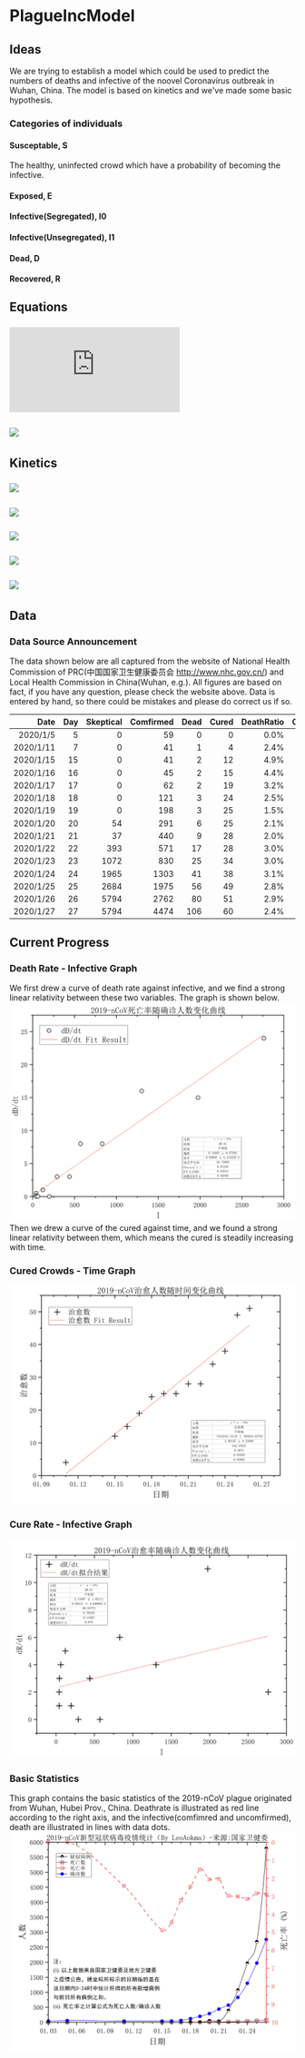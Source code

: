 # PlagueIncModel
## Ideas
We are trying to establish a model which could be used to predict the numbers of deaths and infective of the noovel Coronavirus outbreak in Wuhan, China. The model is based on kinetics and we've made some basic hypothesis.
### Categories of individuals
#### Susceptable, S
The healthy, uninfected crowd which have a probability of becoming the infective.
#### Exposed, E
#### Infective(Segregated), I0
#### Infective(Unsegregated), I1
#### Dead, D
#### Recovered, R
## Equations

### ![](http://latex.codecogs.com/gif.latex?I_1=k_NI)
### ![](http://latex.codecogs.com/gif.latex?I_{eff}=I_1+E)

## Kinetics

### ![](http://latex.codecogs.com/gif.latex?-\frac{dS}{dt}=\\alpha%20SI_{eff})
### ![](http://latex.codecogs.com/gif.latex?\frac{dE}{dt}=\\alpha%20SI_{eff}-\\beta%20E)
### ![](http://latex.codecogs.com/gif.latex?\frac{dI}{dt}=\\beta%20E-(\\gamma%20+\\delta%20)I)
### ![](http://latex.codecogs.com/gif.latex?\frac{dR}{dt}=\\gamma)
### ![](http://latex.codecogs.com/gif.latex?\frac{dD}{dt}=\\delta%20I)

## Data
### Data Source Announcement
The data shown below are all captured from the website of National Health Commission of PRC(中国国家卫生健康委员会 http://www.nhc.gov.cn/) and Local Health Commission in China(Wuhan, e.g.).
All figures are based on fact, if you have any question, please check the website above. Data is entered by hand, so there could be mistakes and please do correct us if so.

|Date |	Day |	Skeptical |	Comfirmed |	Dead |	Cured |	DeathRatio |	CureRatio |	dD/dt |	dR/dt |
|---: |---: |---------: |---------: |----: |-------:|-----------:|-----------:|-----: |-----: |
|2020/1/5|	5|	0|	59|	0|	0|	0.0%|	0.0%|		| |
|2020/1/11|	7|	0|	41|	1|	4|	2.4%|	9.8%|	0.5| 	2.0| 
|2020/1/15|	15|	0|	41|	2|	12|	4.9%|	29.3%|	0.1| 	1.0| 
|2020/1/16|	16|	0|	45|	2|	15|	4.4%|	33.3%|	0.0| 	3.0|
|2020/1/17|	17|	0|	62|	2|	19|	3.2%|	30.6%|	0.0| 	4.0 |
|2020/1/18|	18|	0|	121|	3|	24|	2.5%|	19.8%|	1.0| 	5.0| 
|2020/1/19|	19|	0|	198|	3|	25|	1.5%|	12.6%|	0.0| 	1.0 |
|2020/1/20|	20|	54|	291|	6|	25|	2.1%|	8.6%|	3.0| 	0.0 |
|2020/1/21|	21|	37|	440|	9|	28|	2.0%|	6.4%|	3.0| 	3.0 |
|2020/1/22|	22|	393|	571|	17|	28|	3.0%|	4.9%|	8.0| 	0.0| 
|2020/1/23|	23|	1072|	830|	25|	34|	3.0%|	4.1%|	8.0| 	6.0 |
|2020/1/24|	24|	1965|	1303|	41|	38|	3.1%|	2.9%|	16.0| 	4.0| 
|2020/1/25|	25|	2684|	1975|	56|	49|	2.8%|	2.5%|	15.0| 	11.0| 
|2020/1/26|	26|	5794|	2762|	80|	51|	2.9%|	1.8%|	24.0| 	2.0 |
|2020/1/27| 27| 5794| 4474| 106|  60|2.4%|  1.3%|26.0|9.0|

## Current Progress
### Death Rate - Infective Graph
We first drew a curve of death rate against infective, and we find a strong linear relativity between these two variables. The graph is shown below.
![avatar](https://github.com/ShiZhuming/PlagueIncModel/blob/master/Cache/2019-nCoV%E6%AD%BB%E4%BA%A1%E7%8E%87-%E7%A1%AE%E8%AF%8A%E4%BA%BA%E6%95%B0.jpg)
Then we drew a curve of the cured against time, and we found a strong linear relativity between them, which means the cured is steadily increasing with time.
### Cured Crowds - Time Graph
![avatar](https://github.com/ShiZhuming/PlagueIncModel/blob/master/Cache/2019-nCoV%E6%B2%BB%E6%84%88%E4%BA%BA%E6%95%B0-%E6%97%B6%E9%97%B4.jpg)
### Cure Rate - Infective Graph
![avatar](https://github.com/ShiZhuming/PlagueIncModel/blob/master/Cache/2019-nCoV%E6%B2%BB%E6%84%88%E7%8E%87-%E7%A1%AE%E8%AF%8A%E4%BA%BA%E6%95%B0.jpg)
### Basic Statistics
This graph contains the basic statistics of the 2019-nCoV plague originated from Wuhan, Hubei Prov., China. Deathrate is illustrated as red line according to the right axis, and the infective(comfimred and uncomfirmed), death are illustrated in lines with data dots.
![avatar](https://github.com/ShiZhuming/PlagueIncModel/blob/master/Cache/2019-nCoV%E7%96%AB%E6%83%85%E7%BB%9F%E8%AE%A1.jpg)
